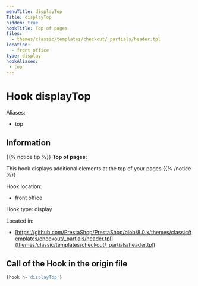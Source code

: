 ```yaml
---
menuTitle: displayTop
Title: displayTop
hidden: true
hookTitle: Top of pages
files:
  - themes/classic/templates/checkout/_partials/header.tpl
location:
  - front office
type: display
hookAliases:
 - top
---
```


# Hook displayTop

Aliases: 
 - top



## Information

{{% notice tip %}}
**Top of pages:** 

This hook displays additional elements at the top of your pages
{{% /notice %}}

Hook location:
  - front office

Hook type: display

Located in: 
  - [https://github.com/PrestaShop/PrestaShop/blob/8.0.x/themes/classic/templates/checkout/_partials/header.tpl](themes/classic/templates/checkout/_partials/header.tpl)

## Call of the Hook in the origin file

```php
{hook h='displayTop'}
```